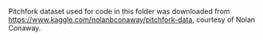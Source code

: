 Pitchfork dataset used for code in this folder was downloaded from https://www.kaggle.com/nolanbconaway/pitchfork-data, courtesy of Nolan Conaway.
